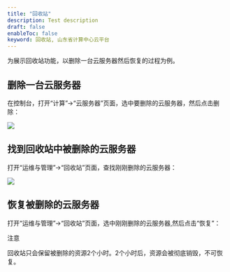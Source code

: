 ```yaml
---
title: "回收站"
description: Test description
draft: false
enableToc: false
keyword: 回收站, 山东省计算中心云平台
---
```




为展示回收站功能，以删除一台云服务器然后恢复的过程为例。

## 删除一台云服务器

在控制台，打开“计算”->“云服务器”页面，选中要删除的云服务器，然后点击删除：

![](../../_images/delete_instance.png)


## 找到回收站中被删除的云服务器

打开“运维与管理”->“回收站”页面，查找刚刚删除的云服务器：

![](../../_images/find_delete_instance.png)


## 恢复被删除的云服务器
打开“运维与管理”->“回收站”页面，选中刚刚删除的云服务器,然后点击“恢复”：

注意

回收站只会保留被删除的资源2个小时。2个小时后，资源会被彻底销毁，不可恢复。